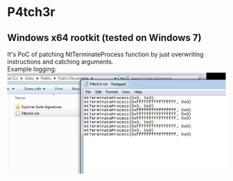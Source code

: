 # P4tch3r
## Windows x64 rootkit (tested on Windows 7)
It's PoC of patching NtTerminateProcess function by just overwriting instructions and catching arguments.       
Example logging:
![alt text](https://raw.githubusercontent.com/Groszekk/P4tch3r/main/logging.jpg)